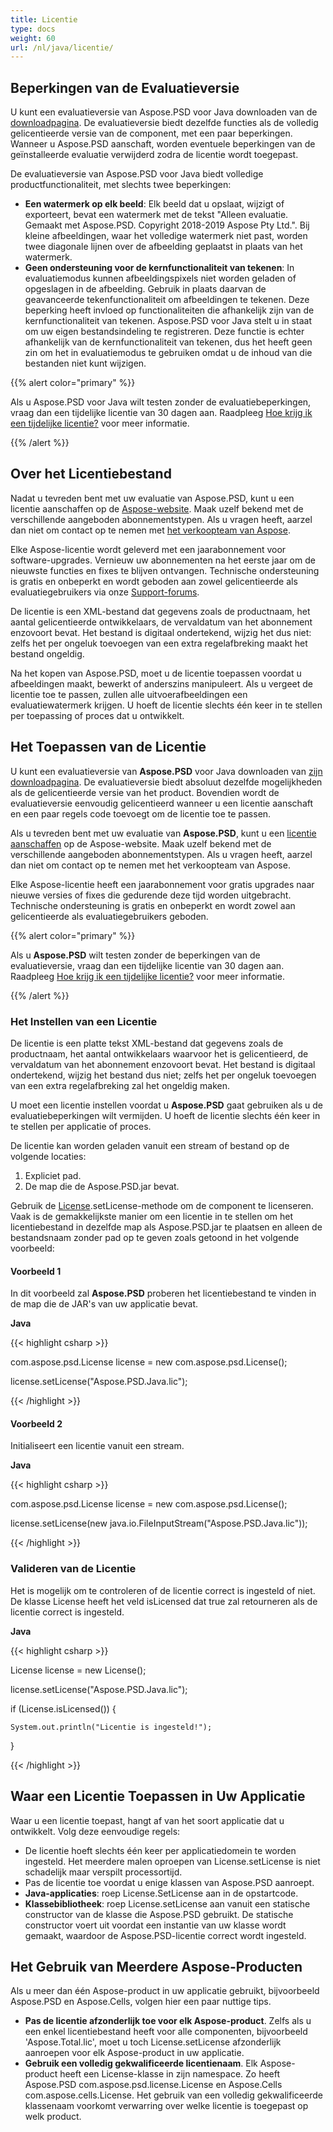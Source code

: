 ```yaml
---
title: Licentie
type: docs
weight: 60
url: /nl/java/licentie/
---
```


## **Beperkingen van de Evaluatieversie**
U kunt een evaluatieversie van Aspose.PSD voor Java downloaden van de [downloadpagina](http://maven.aspose.com/repository/simple/ext-release-local/com/aspose/aspose-psd/). De evaluatieversie biedt dezelfde functies als de volledig gelicentieerde versie van de component, met een paar beperkingen. Wanneer u Aspose.PSD aanschaft, worden eventuele beperkingen van de geïnstalleerde evaluatie verwijderd zodra de licentie wordt toegepast.

De evaluatieversie van Aspose.PSD voor Java biedt volledige productfunctionaliteit, met slechts twee beperkingen:

- **Een watermerk op elk beeld**: Elk beeld dat u opslaat, wijzigt of exporteert, bevat een watermerk met de tekst "Alleen evaluatie. Gemaakt met Aspose.PSD. Copyright 2018-2019 Aspose Pty Ltd.". Bij kleine afbeeldingen, waar het volledige watermerk niet past, worden twee diagonale lijnen over de afbeelding geplaatst in plaats van het watermerk.
- **Geen ondersteuning voor de kernfunctionaliteit van tekenen**: In evaluatiemodus kunnen afbeeldingspixels niet worden geladen of opgeslagen in de afbeelding. Gebruik in plaats daarvan de geavanceerde tekenfunctionaliteit om afbeeldingen te tekenen. Deze beperking heeft invloed op functionaliteiten die afhankelijk zijn van de kernfunctionaliteit van tekenen. Aspose.PSD voor Java stelt u in staat om uw eigen bestandsindeling te registreren. Deze functie is echter afhankelijk van de kernfunctionaliteit van tekenen, dus het heeft geen zin om het in evaluatiemodus te gebruiken omdat u de inhoud van die bestanden niet kunt wijzigen.

{{% alert color="primary" %}}

Als u Aspose.PSD voor Java wilt testen zonder de evaluatiebeperkingen, vraag dan een tijdelijke licentie van 30 dagen aan. Raadpleeg [Hoe krijg ik een tijdelijke licentie?](https://purchase.aspose.com/temporary-license) voor meer informatie.

{{% /alert %}} 

## **Over het Licentiebestand**
Nadat u tevreden bent met uw evaluatie van Aspose.PSD, kunt u een licentie aanschaffen op de [Aspose-website](https://purchase.aspose.com/default.aspx). Maak uzelf bekend met de verschillende aangeboden abonnementstypen. Als u vragen heeft, aarzel dan niet om contact op te nemen met [het verkoopteam van Aspose](https://company.aspose.com/contact).

Elke Aspose-licentie wordt geleverd met een jaarabonnement voor software-upgrades. Vernieuw uw abonnementen na het eerste jaar om de nieuwste functies en fixes te blijven ontvangen. Technische ondersteuning is gratis en onbeperkt en wordt geboden aan zowel gelicentieerde als evaluatiegebruikers via onze [Support-forums](https://forum.aspose.com/).

De licentie is een XML-bestand dat gegevens zoals de productnaam, het aantal gelicentieerde ontwikkelaars, de vervaldatum van het abonnement enzovoort bevat. Het bestand is digitaal ondertekend, wijzig het dus niet: zelfs het per ongeluk toevoegen van een extra regelafbreking maakt het bestand ongeldig.

Na het kopen van Aspose.PSD, moet u de licentie toepassen voordat u afbeeldingen maakt, bewerkt of anderszins manipuleert. Als u vergeet de licentie toe te passen, zullen alle uitvoerafbeeldingen een evaluatiewatermerk krijgen. 
U hoeft de licentie slechts één keer in te stellen per toepassing of proces dat u ontwikkelt.

## **Het Toepassen van de Licentie**
U kunt een evaluatieversie van **Aspose.PSD** voor Java downloaden van [zijn downloadpagina](http://maven.aspose.com/repository/simple/ext-release-local/com/aspose/aspose-psd/). De evaluatieversie biedt absoluut dezelfde mogelijkheden als de gelicentieerde versie van het product. Bovendien wordt de evaluatieversie eenvoudig gelicentieerd wanneer u een licentie aanschaft en een paar regels code toevoegt om de licentie toe te passen.

Als u tevreden bent met uw evaluatie van **Aspose.PSD**, kunt u een [licentie aanschaffen](http://www.aspose.com/Purchase/Components/Default.aspx) op de Aspose-website. Maak uzelf bekend met de verschillende aangeboden abonnementstypen. Als u vragen heeft, aarzel dan niet om contact op te nemen met het verkoopteam van Aspose.

Elke Aspose-licentie heeft een jaarabonnement voor gratis upgrades naar nieuwe versies of fixes die gedurende deze tijd worden uitgebracht. Technische ondersteuning is gratis en onbeperkt en wordt zowel aan gelicentieerde als evaluatiegebruikers geboden.

{{% alert color="primary" %}}

Als u **Aspose.PSD** wilt testen zonder de beperkingen van de evaluatieversie, vraag dan een tijdelijke licentie van 30 dagen aan. Raadpleeg [Hoe krijg ik een tijdelijke licentie?](http://www.aspose.com/corporate/how-to-get-temporary-license.aspx) voor meer informatie.

{{% /alert %}} 

### **Het Instellen van een Licentie**
De licentie is een platte tekst XML-bestand dat gegevens zoals de productnaam, het aantal ontwikkelaars waarvoor het is gelicentieerd, de vervaldatum van het abonnement enzovoort bevat. Het bestand is digitaal ondertekend, wijzig het bestand dus niet; zelfs het per ongeluk toevoegen van een extra regelafbreking zal het ongeldig maken.

U moet een licentie instellen voordat u **Aspose.PSD** gaat gebruiken als u de evaluatiebeperkingen wilt vermijden. U hoeft de licentie slechts één keer in te stellen per applicatie of proces.

De licentie kan worden geladen vanuit een stream of bestand op de volgende locaties:

1. Expliciet pad.
1. De map die de Aspose.PSD.jar bevat.

Gebruik de [License](http://www.aspose.com/api/java/psd/com.aspose.psd/classes/License).setLicense-methode om de component te licenseren. Vaak is de gemakkelijkste manier om een licentie in te stellen om het licentiebestand in dezelfde map als Aspose.PSD.jar te plaatsen en alleen de bestandsnaam zonder pad op te geven zoals getoond in het volgende voorbeeld:
#### **Voorbeeld 1**
In dit voorbeeld zal **Aspose.PSD** proberen het licentiebestand te vinden in de map die de JAR's van uw applicatie bevat.

**Java**

{{< highlight csharp >}}

 com.aspose.psd.License license = new com.aspose.psd.License();

license.setLicense("Aspose.PSD.Java.lic");

{{< /highlight >}}
#### **Voorbeeld 2**
Initialiseert een licentie vanuit een stream.

**Java**

{{< highlight csharp >}}

 com.aspose.psd.License license = new com.aspose.psd.License();

license.setLicense(new java.io.FileInputStream("Aspose.PSD.Java.lic"));

{{< /highlight >}}
### **Valideren van de Licentie**
Het is mogelijk om te controleren of de licentie correct is ingesteld of niet. De klasse License heeft het veld isLicensed dat true zal retourneren als de licentie correct is ingesteld.

**Java**

{{< highlight csharp >}}

 License license = new License();

license.setLicense("Aspose.PSD.Java.lic");

if (License.isLicensed()) {

    System.out.println("Licentie is ingesteld!");

}

{{< /highlight >}}
## **Waar een Licentie Toepassen in Uw Applicatie**
Waar u een licentie toepast, hangt af van het soort applicatie dat u ontwikkelt. Volg deze eenvoudige regels:

- De licentie hoeft slechts één keer per applicatiedomein te worden ingesteld. Het meerdere malen oproepen van License.setLicense is niet schadelijk maar verspilt processortijd.
- Pas de licentie toe voordat u enige klassen van Aspose.PSD aanroept.
- **Java-applicaties**: roep License.SetLicense aan in de opstartcode.
- **Klassebibliotheek**: roep License.setLicense aan vanuit een statische constructor van de klasse die Aspose.PSD gebruikt. De statische constructor voert uit voordat een instantie van uw klasse wordt gemaakt, waardoor de Aspose.PSD-licentie correct wordt ingesteld.

## **Het Gebruik van Meerdere Aspose-Producten**
Als u meer dan één Aspose-product in uw applicatie gebruikt, bijvoorbeeld Aspose.PSD en Aspose.Cells, volgen hier een paar nuttige tips.

- **Pas de licentie afzonderlijk toe voor elk Aspose-product**. Zelfs als u een enkel licentiebestand heeft voor alle componenten, bijvoorbeeld 'Aspose.Total.lic', moet u toch License.setLicense afzonderlijk aanroepen voor elk Aspose-product in uw applicatie.
- **Gebruik een volledig gekwalificeerde licentienaam**. Elk Aspose-product heeft een License-klasse in zijn namespace. Zo heeft Aspose.PSD com.aspose.psd.license.License en Aspose.Cells com.aspose.cells.License. Het gebruik van een volledig gekwalificeerde klassenaam voorkomt verwarring over welke licentie is toegepast op welk product.
